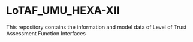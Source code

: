 # LoTAF_UMU_HEXA-XII
This repository contains the information and model data of Level of Trust Assessment Function Interfaces
